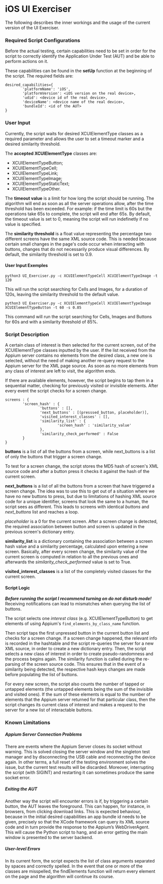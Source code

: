 # iOS UI Exerciser

The following describes the inner workings and the usage of the current version
of the UI Exerciser.

### Required Script Configurations

Before the actual testing, certain capabilities need to be set in order for the
script to correctly identify the Application Under Test (AUT) and be able to
perform actions on it.

These capabilities can be found in the **setUp** function at the beginning of
the script. The required fields are:

```
desired_capabilities={
        'platformName': 'iOS',
        'platformVersion': <iOS version on the real device>,
        'udid': <device id of the real device>,
        'deviceName': <device name of the real device>,
        'bundleId': <id of the AUT>
}
```

### User Input

Currently, the script waits for desired XCUIElementType classes as a required
parameter and allows the user to set a timeout marker and a desired similarity
threshold.

The **accepted XCUIElementType** classes are:

- XCUIElementTypeButton;
- XCUIElementTypeCell;
- XCUIElementTypeLink;
- XCUIElementTypeImage;
- XCUIElementTypeStaticText;
- XCUIElementTypeOther.

The **timeout value** is a limit for how long the script should be running. The
algorithm will end as soon as all the server operations allow, after the time
threshold has been exceeded. For example: if the time limit is 60s but the
operations take 65s to complete, the script will end after 65s.
By default, the timeout value is set to 0, meaning the script will run indefinetly
if no value is specified.

The **similarity threshold** is a float value representing the percentage two
different screens have the same XML source code. This is needed because certain
small changes in the page's code occur when interacting with buttons, changes
that do not necessarily produce visual differences.
By default, the similarity threshold is set to 0.9.

#### User Input Exemples

```
python3 UI_Exerciser.py -c XCUIElementTypeCell XCUIElementTypeImage -t 120
```

This will run the script searching for Cells and Images, for a duration of 120s,
leaving the similarity threshold to the default value.

```
python3 UI_Exerciser.py -c XCUIElementTypeCell XCUIElementTypeImage XCUIElementTypeButton -t 60 -s 0.85
```

This command will run the script searching for Cells, Images and Buttons for 60s
and with a similarity threshold of 85%.

### Script Description

A certain class of interest is then selected for the current screen, out of the
XCUIElementType classes inputted by the user. If the list received from the
Appium server contains no elements from the desired class, a new one is selected,
without the need of making another re-query request to the Appium server for the
XML page source. As soon as no more elements from any class of interest are left
to visit, the algorithm ends.

If there are available elements, however, the script begins to tap them in a
sequential matter, checking for previously visited or invisible elements. After
every event the script checks for a screen change.


```
screens : {
        'screen_hash' : {
                'buttons' : [],
                'next_buttons' : [(presssed_button, placeholder)],
                'visited_interest_classes' : [],
                'similarity_list' : {
                        'screen_hash' : 'similarity_value'
                },
                'similarity_check_performed' : False
        }
}
```

**buttons** is a list of all the buttons from a screen, while next_buttons is a list
of only the buttons that trigger a screen change.

To test for a screen change, the script stores the MD5 hash of screen's XML source
code and after a button press it checks it against the hash of the current screen.

**next_buttons** is a list of all the buttons from a screen that have triggered
a screen change. The idea was to use this to get out of a situation where we have
no new buttons to press, but due to limitations of hashing XML source code for
a unique identifier, screens that look the same to a human, the script sees as
different. This leads to screens with identical *buttons* and *next_buttons* list
and reaches a loop.

*placeholder* is a 0 for the current screen. After a screen change is detected,
the required association between button and screen is updated in the previous
screen's dictionary entry.

**similarity_list** is a dictionary containing the association between a screen
hash value and a similarity percentage, calculated upon entering a new screen.
Basically, after every screen change, the similarity value of the current screen
is computed in relation to all the previous ones and afterwards the *similarity_check_performed*
value is set to True.

**visited_interest_classes** is a list of the completely visited classes for the current
screen.

#### Script Logic

***Before running the script I recommend turning on do not disturb mode!***  
Receiving notifications can lead to mismatches when querying the list of buttons.

The script selects one *interest class* (e.g. XCUIElementTypeButton) to get
elements of using Appium's `find_elements_by_class_name` function.

Then script taps the first unpressed button in the current button list and
checks for a screen change. If a screen change happened, the relevant info is
recorded in the hashtable and the script re-queries the server for a new XML
source, in order to create a new dictionary entry. Then, the script selects a
new class of interest in order to create pseudo-randomness and the process begins
again. The similarity function is called during the re-parsing of the screen source
code. This ensures that in the event of a similarity being detected, the respective
hash keys changes are made before populating the list of buttons.

For every new screen, the script also counts the number of tapped or untapped
elements (the untapped elements being the sum of the invisible and visited ones).
If the sum of these elements is equal to the number of elements that the Appium
server returned for that particular class, then the script changes its current
class of interest and makes a request to the server for a new list of
interactable buttons.

### Known Limitations

##### Appium Server Connection Problems

There are events where the Appium Server closes its socket without warning.
This is solved closing the server window and the singleton test manager and by
disconnecting the USB cable and reconnecting the device again. In other terms,
a full reset of the testing environment solves the issue, but the current test
results will be discarded. Moreover, interrupting the script (with SIGINT) and
restarting it can sometimes produce the same socket error.

##### Exiting the AUT

Another way the script will encounter errors is if, by triggering a certain
button, the AUT leaves the foreground. This can happen, for instance,
in browsers, from clicking download links. This is expected behaviour, because
in the initial desired capabilities an app bundle id needs to be given, precisely
so that the XCode framework can query its XML source code and in turn provide
the response to the Appium’s WebDriverAgent. This will cause the Python script
to hang, and an error getting the main window is presented to the server backend.

##### User-level Errors

In its current form, the script expects the list of class arguments separated by
spaces and correctly spelled. In the event that one or more of the classes are
misspelled, the findElements function will return every element on the page and
the algorithm will continue its course.
